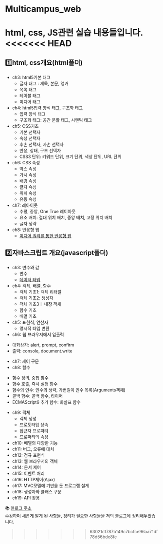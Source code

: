 # Multicampus_web
html, css, JS관련 실습 내용들입니다.
<<<<<<< HEAD
=======

## 1️⃣html, css개요(html폴더)
- ch3: html5기본 태그
  + 글자 태그 : 제목, 본문, 앵커
  + 목록 태그
  + 테이블 태그
  + 미디어 태그
- ch4: html5입력 양식 태그, 구조화 태그
  + 입력 양식 태그
  + 구조화 태그: 공간 분할 태그, 시맨틱 태그
- ch5: CSS기초
  + 기본 선택자
  + 속성 선택자
  + 후손 선택자, 자손 선택자
  + 반응, 상태, 구조 선택자
  + CSS3 단위: 키워드 단위, 크기 단위, 색상 단위, URL 단위
- ch6: CSS 속성
  + 박스 속성
  + 가시 속성
  + 배경 속성
  + 글자 속성
  + 위치 속성
  + 유동 속성
- ch7: 레아이웃
  + 수평, 중앙, One True 레이아웃
  + 요소 배치: 절대 위치 배치, 중앙 배치, 고정 위치 배치
  + 글자 생략
- ch8: 반응형 웹
  + [미디어 쿼리를 통한 반응형 웹](https://structuring.tistory.com/175?category=987699)



## 2️⃣자바스크립트 개요(javascript폴더)
- ch3: 변수와 값
  + 변수
  + [데이터 타입](https://structuring.tistory.com/176?category=987699)
- ch4: 객체, 배열, 함수
  + 객체 기초1: 객체 리터럴
  + 객체 기초2: 생성자
  + 객체 기초3ㅣ 내장 객체
  + 함수 기초
  + 배열 기초
- ch5: 표현식, 연산자
  + 명시적 타입 변환
- ch6: 웹 브라우저에서 입출력
+ 대화상자: alert, prompt, confirm
+ 출력: console, document.write
- ch7: 제어 구문
- ch8: 함수
+ 함수 정의, 중첩 함수
+ 함수 호출, 즉시 실행 함수
+ 함수의 인수: 인수의 생략, 가변길이 인수 목록(Arguments객체)
+ 콜백 함수: 콜백 함수, 타이머
+ ECMAScript6 추가 함수: 화살표 함수
- ch9: 객체
  + 객체 생성
  + 프로토타입 상속
  + 접근자 프로퍼티
  + 프로퍼티의 속성
- ch10: 배열의 다양한 기능
- ch11: 버그, 오류에 대처
- ch12: 정규 표현식
- ch13: 웹 브라우저의 객체
- ch14: 문서 제어
- ch15: 이벤트 처리
- ch16: HTTP제어(Ajax)
- ch17: MVC모델에 기반을 둔 프로그램 설계
- ch18: 생성자와 클래스 구문
- ch19: API 활용

📚 [블로그 주소](https://structuring.tistory.com/category/%EA%B5%90%EC%9C%A1%2C%20%ED%95%99%EC%8A%B5/%EB%A9%80%ED%8B%B0%EC%BA%A0%ED%8D%BC%EC%8A%A4_%ED%92%80%20%EC%8A%A4%ED%83%9D) <br>
수강하며 새롭게 알게 된 사항들, 정리가 필요한 사항들을 저의 블로그에 정리해두었습니다.
>>>>>>> 63021c1787b149c7bcfce96aa71df78d56bde8fc
